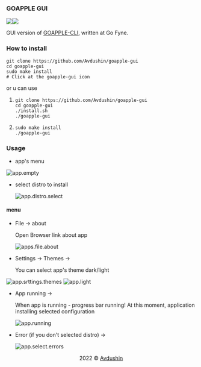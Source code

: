 ### GOAPPLE GUI

![](src/assets/demo/app.dark.png)![](src/assets/demo/app.light.png)

GUI version of [GOAPPLE-CLI](https://github.com/Avdushin/GOAPPLE), written at Go Fyne.

### How to install

```
git clone https://github.com/Avdushin/goapple-gui
cd goapple-gui
sudo make install
# Click at the goapple-gui icon
```

or u can use

1) ```
   git clone https://github.com/Avdushin/goapple-gui
   cd goapple-gui
   ./install.sh
   ./goapple-gui
   ```
   
2) ```
   sudo make install
   ./goapple-gui
   ```

### Usage

 * app's menu

![app.empty](src/assets/demo/app.dark.png)

* select  distro to install

  ![app.distro.select](src/assets/demo/app.distro.select.png)

#### menu

* File -> about

  Open Browser link about app

  ![apps.file.about](src/assets/demo/apps.file.about.png)



* Settings -> Themes ->

  You can select app's theme dark/light

![app.srttings.themes](src/assets/demo/app.srttings.themes.png)  ![app.light](src/assets/demo/app.light.png)

* App running ->

  When app is running - progress bar running! At this moment, application installing selected configuration

  ![app.running](src/assets/demo/app.running.png)

* Error (if you don't selected distro) ->

  ![app.select.errors](src/assets/demo/app.select.errors.png)



<p align="center">2022 © <a href="https://github.com/Avdushin" target="_blank">Avdushin</a></p>
